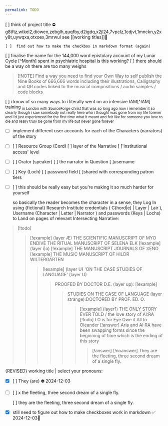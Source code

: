 ```yaml
---
permalink: TODO
---
```

  [ ]    think of project title ⛔ g8tftz,wtkei2,diowen,zebglh,quqfby,d2igdq,x2jl24,7vpclz,1cdjvt,1mnckn,y2xy8t,uywqxa,otxoex,3mrwul see [[working titles]]🔺 

    [ ]  find out how to make the checkbox in markdown format (again)

  [ ]  finalise the name for the 144,000 word epistolary account of my Lunar Cycle [^Month] spent in psychiatric hospital is this working?
[ ]  there should be a way oh there are too many weighs

> [!NOTE] Find a way you need to find your Own Way
> to self publish the Nine Books of 666,666 words including their illustrations, Calligraphy and QR codes linked to the musical compositions / audio samples / code blocks 

 


  [ ]  i know of so many ways to i literally went on an intensive IAM[^IAM] training
<sub>   in London with SourceForge christ that was so long ago now i remember it so clearly though i saw somebody not really here who i thought was gone from my life forever and i'd just experienced for the first time what it meant and felt like for someone you love to die and really truly be gone from my life but never gone forever </sub>
- [ ] implement different user accounts for each of the Characters (narrators) of the story
- [ ] [ ]  Resource Group (Cord) [ ] layer of the Narrative [ ]'institutional access' level
- [ ] [ ]  Orator (speaker) [ ]  the narrator in Question [ ]username
- [ ] [ ]  Key (Loch) [ ]  password field [ ]shared with corresponding patron tiers
- [ ] [ ]  this should be really easy but you're making it so much harder for yourself 

  so basically the reader becomes the character in a sense, they Log In using {fictional} Research Institute credentials ( C(hord|e) | Layer | Lair ), Username (Character | Letter | Narrator ) and passwords (Keys | Lochs) to Land on pages of relevant Intersecting Narrative:
>[!todo]
>> [!example]   (layer Æ)
>> THE SCIENTIFIC MANUSCRIPT OF MYO ENDIVE
>> THE RITUAL MANUSCRIPT OF SELENA ELK
>> [!example]  (layer i|o)
>> [!example]  THE MANUSCRIPT JOURNALS OF ⧖ENO 
>> [!example]  THE MUSIC MANUSCRIPT OF HILDR WILTERGARTEN 
>>> [!example] (layer U) 
>>> 'ON THE CASE STUDIES OF LANGUAGE' (layer U) 
>>>> PROOFED BY DOCTOR D.E. (layer up):
>>>>[!example]
>>>>> STUDIES ON THE CASE OF LANGUAGE
>>>>>  (layer strange):DOCTORED BY PROF. ED. O.
>>>>>> [!example] (layer1) THE ONLY STORY EVER TOLD / the love story of AI:RA
>>>>>>[!todo] I O is for Eye Owe it All to Oleander 
>>>>>[!answer]  Aria and AI:RA have been swapping forms since the beginning of time which is the ending of this story 
>>>>>>>[!answer] [!noanswer]   They are the fleeting, three second dream of a single fly.

  {REVISED} working title | select your pronouns:

  - [x] [ ]     They (are) ⛔  2024-12-03

  - [ ] [ ]  x   the fleeting, three second dream of a single fly.

	 [ ]    they are the fleeting, three second dream of a single fly.
- [x] still need to figure out how to make checkboxes work in markdown ✅ 2024-12-03🔁

